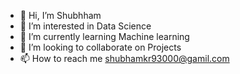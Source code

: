 - 👋 Hi, I’m Shubhham
- 👀 I’m interested in Data Science
- 🌱 I’m currently learning Machine learning
- 💞️ I’m looking to collaborate on Projects
- 📫 How to reach me shubhamkr93000@gamil.com

<!---
Imshubhham/Imshubhham is a ✨ special ✨ repository because its `README.md` (this file) appears on your GitHub profile.
You can click the Preview link to take a look at your changes.
--->
